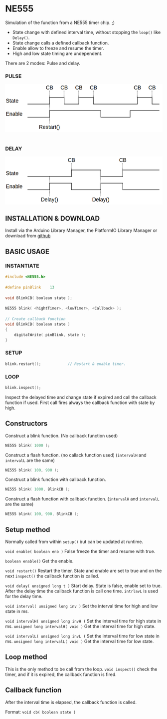 # NE555

Simulation of the function from a NE555 timer chip. ;)

* State change with defined interval time, without stopping the ```loop()``` like ```Delay()```.
* State change calls a defined callback function.
* Enable allow to freeze and resume the timer.
* High and low state timing are undependent.

There are 2 modes: Pulse and delay.
### PULSE
![Pulse](images/Pulse.png)
<img scr="github.com/Gfy63/NE555/images/Pulse.png" width="200">

### DELAY
![Delay](images/Delay.png)

## INSTALLATION & DOWNLOAD
Install via the Arduino Library Manager, the PlatformIO Library Manager or download from [github](https://github.com/Gfy63/NE555.git)

## BASIC USAGE

### INSTANTIATE

```cpp
#include <NE555.h>

#define pinBlink 	13

void BlinkCB( boolean state );

NE555 blink( <hightTimer>, <lowTimer>, <Callback> );

// Create callback function
void BlinkCB( boolean state )
{
    digitalWrite( pinBlink, state );
}
```

### SETUP

```cpp
blink.restart();            // Restart & enable timer.
```

### LOOP

```cpp
blink.inspect();
```
Inspect the delayed time and change state if expired and call the callback function if used.
First call fires always the callback function with state by high.

## Constructors
Construct a blink function. (No callback function used)
```cpp
NE555 blink( 1000 );
```
Construct a flash function. (no callack function used) 
(```intervalH``` and ```intervalL``` are the same)
```cpp
NE555 blink( 100, 900 );
```
Construct a blink function with callback function.
```cpp
NE555 blink( 1000, BlinkCB );
```
Construct a flash function with callback function.
(```intervalH``` and ```intervalL``` are the same)
```cpp
NE555 blink( 100, 900, BlinkCB );
```

## Setup method
Normally called from within ```setup()``` but can be updated at runtime.

```void enable( boolean enb )``` False freeze the timer and resume with true.

```boolean enable()``` Get the enable.

```void restart()``` Restart the timer. State and enable are set to true and on the next ```inspect()``` the callback function is called.

```void delay( unsigned long t )``` Start delay. State is false, enable set to true. After the delay time the callback function is call one time. ```intrlavL``` is used for the delay time.

```void interval( unsigned long inv )``` Set the interval time for high and low state in ms.

```void intervalH( unsigned long invH )``` Set the interval time for high state in ms.
```unsigned long intervalH( void )``` Get the interval time for high state.

```void intervalL( unsigned long invL )``` Set the interval time for low state in ms.
```unsigned long intervalL( void )``` Get the interval time for low state.

## Loop method
This is the only method to be call from the loop.
```void inspect()``` check the timer, and if it is expired, the callback function is fired.

## Callback function
After the interval time is elapsed, the callback function is called.

Format: ```void cb( boolean state )```
